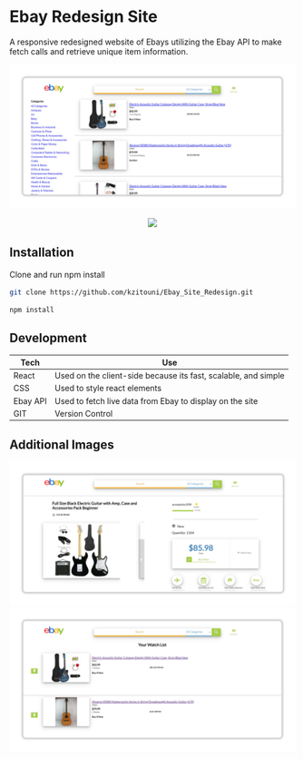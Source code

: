 # Ebay Redesign Site
A responsive redesigned website of Ebays utilizing the Ebay API to make fetch calls and retrieve unique item information.

<img src="./Images/Ebay1.jpg" />

<p align="center">
<a href="https://kz-ebay-redesign.netlify.com/" target="_blank" >
<img src="hhttps://gitimages12.s3.amazonaws.com/image+(11).png" />
</a>
</p>

## Installation

Clone and run npm install

```bash
git clone https://github.com/kzitouni/Ebay_Site_Redesign.git 
```
```bash
npm install 
```


## Development

| Tech | Use|
| ------ | ------ |
| React| Used on the client-side because its fast, scalable, and simple |
| CSS| Used to style react elements |
| Ebay API | Used to fetch live data from Ebay to display on the site|
| GIT |Version Control|


## Additional Images
<img src="./Images/Ebay2.jpg" >
<img src="./Images/Ebay3.jpg" >
